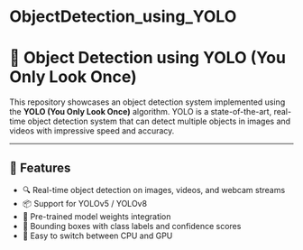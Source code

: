 # ObjectDetection_using_YOLO

# 🎯 Object Detection using YOLO (You Only Look Once)

This repository showcases an object detection system implemented using the **YOLO (You Only Look Once)** algorithm. YOLO is a state-of-the-art, real-time object detection system that can detect multiple objects in images and videos with impressive speed and accuracy.

---

## 🚀 Features

- 🔍 Real-time object detection on images, videos, and webcam streams
- 📦 Support for YOLOv5 / YOLOv8 
- 📁 Pre-trained model weights integration
- 🎯 Bounding boxes with class labels and confidence scores
- 🧠 Easy to switch between CPU and GPU
